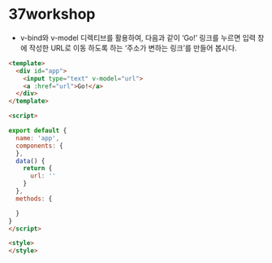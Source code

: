 # 37workshop

- v-bind와 v-model 디렉티브를 활용하여, 다음과 같이 ‘Go!’ 링크를 누르면 입력 창에
작성한 URL로 이동 하도록 하는 ‘주소가 변하는 링크’를 만들어 봅시다.

```html
<template>
  <div id="app">
    <input type="text" v-model="url">
    <a :href="url">Go!</a>
  </div>
</template>

<script>

export default {
  name: 'app',
  components: {
  },
  data() {
    return {
      url: ''
    }
  },
  methods: {

  }
}
</script>

<style>
</style>
```
